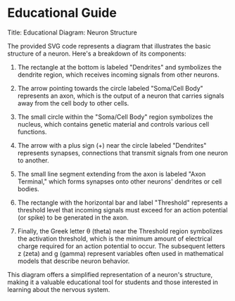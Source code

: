# Educational Guide
 Title: Educational Diagram: Neuron Structure

The provided SVG code represents a diagram that illustrates the basic structure of a neuron. Here's a breakdown of its components:

1. The rectangle at the bottom is labeled "Dendrites" and symbolizes the dendrite region, which receives incoming signals from other neurons.

2. The arrow pointing towards the circle labeled "Soma/Cell Body" represents an axon, which is the output of a neuron that carries signals away from the cell body to other cells.

3. The small circle within the "Soma/Cell Body" region symbolizes the nucleus, which contains genetic material and controls various cell functions.

4. The arrow with a plus sign (+) near the circle labeled "Dendrites" represents synapses, connections that transmit signals from one neuron to another.

5. The small line segment extending from the axon is labeled "Axon Terminal," which forms synapses onto other neurons' dendrites or cell bodies.

6. The rectangle with the horizontal bar and label "Threshold" represents a threshold level that incoming signals must exceed for an action potential (or spike) to be generated in the axon.

7. Finally, the Greek letter θ (theta) near the Threshold region symbolizes the activation threshold, which is the minimum amount of electrical charge required for an action potential to occur. The subsequent letters z (zeta) and g (gamma) represent variables often used in mathematical models that describe neuron behavior.

This diagram offers a simplified representation of a neuron's structure, making it a valuable educational tool for students and those interested in learning about the nervous system.
